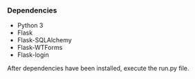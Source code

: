 ### Dependencies
- Python 3
- Flask
- Flask-SQLAlchemy
- Flask-WTForms
- Flask-login

After dependencies have been installed, execute the run.py file.
